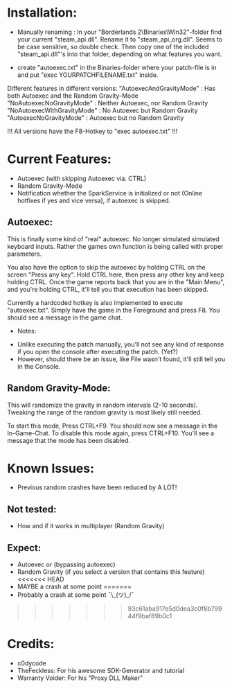 # Installation:
- Manually renaming :
    In your "Borderlands 2\Binaries\Win32"-folder find your current "steam_api.dll".
    Rename it to "steam_api_org.dll". Seems to be case sensitive, so double check. Then copy one of the included "steam_api.dll"'s into that folder, depending on what features you want.

- create "autoexec.txt" in the Binaries-folder where your patch-file is in and put "exec YOURPATCHFILENAME.txt" inside.

Different features in different versions:
"AutoexecAndGravityMode"    : Has both Autoexec and the Random Gravity-Mode
"NoAutoexecNoGravityMode"   : Neither Autoexec, nor Random Gravity
"NoAutoexecWithGravityMode" : No Autoexec but Random Gravity
"AutoexecNoGravityMode"     : Autoexec but no Random Gravity

!!! All versions have the F8-Hotkey to "exec autoexec.txt" !!!

# Current Features:
- Autoexec (with skipping Autoexec via. CTRL)
- Random Gravity-Mode
- Notification whether the SparkService is initialized or not (Online hotfixes if yes and vice versa), if autoexec is skipped.

## Autoexec:
This is finally some kind of "real" autoexec. No longer simulated simulated keyboard inputs. Rather the games own function is being called with proper parameters.

You also have the option to skip the autoexec by holding CTRL on the screen "Press any key".
Hold CTRL here, then press any other key and keep holding CTRL. Once the game reports back that you are in the "Main Menu", and you're holding CTRL, it'll tell you that execution has been skipped.

Currently a hardcoded hotkey is also implemented to execute "autoexec.txt". Simply have the game in the Foreground and press F8. You should see a message in the game chat.

* Notes:
- Unlike executing the patch manually, you'll not see any kind of response if you open the console after executing the patch. (Yet?)
- However, should there be an issue, like File wasn't found, it'll still tell you in the Console.

## Random Gravity-Mode:
This will randomize the gravity in random intervals (2-10 seconds).
Tweaking the range of the random gravity is most likely still needed.

To start this mode, Press CTRL+F9. You should now see a message in the In-Game-Chat.
To disable this mode again, press CTRL+F10. You'll see a message that the mode has been disabled.


# Known Issues:
- Previous random crashes have been reduced by A LOT!

## Not tested:
- How and if it works in multiplayer (Random Gravity)

## Expect:
- Autoexec or (bypassing autoexec)
- Random Gravity (if you select a version that contains this feature)
<<<<<<< HEAD
- MAYBE a crash at some point
=======
- Probably a crash at some point ¯\\\_(ツ)_/¯
>>>>>>> 93c61aba917e5d0dea3c0f8b79944f9baf89b0c1

# Credits:
- c0dycode
- TheFeckless: For his awesome SDK-Generator and tutorial
- Warranty Voider: For his "Proxy DLL Maker"

